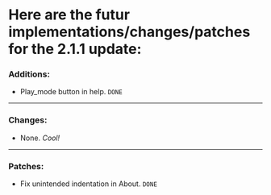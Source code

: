 # Here are the futur **implementations/changes/patches** for the **2.1.1** update:
### Additions:
- Play_mode button in help. `DONE`
***
### Changes:
- None. *Cool!*
***
### Patches:
- Fix unintended indentation in About. `DONE`
